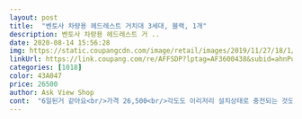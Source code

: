 ```yaml
---
layout: post 
title:  "벤토사 차량용 헤드레스트 거치대 3세대, 블랙, 1개" 
description: 벤토사 차량용 헤드레스트 거 ..
date: 2020-08-14 15:56:28 
img: https://static.coupangcdn.com/image/retail/images/2019/11/27/18/1/9d321686-6030-4bab-af0d-218ad50554b0.jpg 
linkUrl: https://link.coupang.com/re/AFFSDP?lptag=AF3600438&subid=ahnPublicAsk&pageKey=345075911&itemId=1095945794&vendorItemId=5616510920&traceid=V0-113-000c946723c9b027 
categories: [1018] 
color: 43A047 
price: 26500 
author: Ask View Shop 
cont:  "6일된거 같아요<br/>가격 26,500<br/>각도도 이리저리 설치상태로 충전되는 것도 좋고 아이가 앉아서 쭈욱 당겨 터치도되고!<br/>고정을 시키더라고 손에 닿아야 했는데 딱 그 기능을 하는 거치대 인듯해요<br/>고정이 잘 안된다는거겠죠?<br/>구매날짜 2020.<br/>07.<br/>15 로켓배송<br/>굿<br/>그래도 괜찮아요.<br/> 조카가 좋아하니까 ㅎㅋ<br/>그래도 이렇게 빼는 상품이 많지않아서 인지 맘에는 들어요<br/>근데 앞으로 당겨두고 주행하다보면 다시 차량헤드쪽으로 붙어요.<br/><br/>깔끔해요.<br/>26500원사용한지<br/>단, 단점이라면 아이쪽으로 쭉 빼고 달리고 좀 덜덜덜 거린다고 해야하나? 흔들거리더라구요<br/>뒷 좌석에서 폰으로 유튭보는 조카를 위해 구매했어요.<br/><br/>아이와 함께 장거리 운전때엔 영상 안보여주고싶어도 보여줄수밖에 없어요ㅠ<br/>아이패드 6세대 최신, 핸드폰 갤s8 다 고정되고 좋아요<br/>여러가지 상품 엄청 보고 고른건데 괜찮네요<br/>우리아가 패드걸이 진작살걸 <br/>저희 아기는 아이패드를 손으로 자꾸 눌러서<br/>짱짱하고 가격대비 만족합니다<br/>캠핑가서 잘 사용했네요.<br/><br/>케이스끼워도 고정되요<br/>탭 설치했는데 너무 편하고 좋아요.<br/><br/>흔들려도 잘보네요ㅎㅎㅎㅎㅎ<br/>" 
---
```

